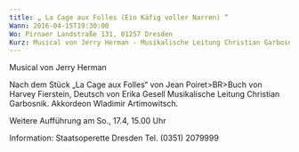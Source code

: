 ```yaml
---
title: „ La Cage aux Folles (Ein Käfig voller Narren) “
Wann: 2016-04-15T19:30:00
Wo: Pirnaer Landstraße 131, 01257 Dresden
Kurz: Musical von Jerry Herman - Musikalische Leitung Christian Garbosnik. -  Akkordeon Wladimir Artimowitsch. - Weitere Aufführung am So., 17.4, 15.00 Uhr
---
```


Musical von Jerry Herman

Nach dem Stück „La Cage aux Folles“ von Jean Poiret>BR>Buch von Harvey Fierstein, Deutsch von Erika Gesell
Musikalische Leitung Christian Garbosnik.
 Akkordeon Wladimir Artimowitsch.

Weitere Aufführung am So., 17.4, 15.00 Uhr


Information: 
Staatsoperette Dresden
Tel. (0351) 2079999